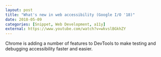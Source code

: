 ```yaml
---
layout: post
title: "What's new in web accessibility (Google I/O '18)"
date: 2018-05-09
categories: [Snippet, Web Development, a11y]
external: https://www.youtube.com/watch?v=wkvslBGkhZY
---
```

Chrome is adding a number of features to DevTools to make testing and debugging accessibility faster and easier.
